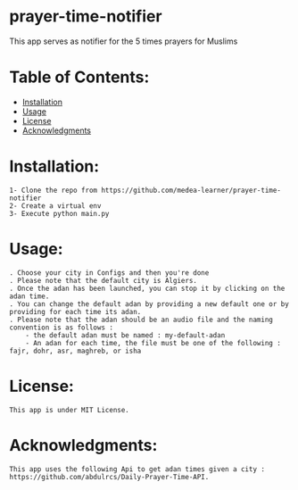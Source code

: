 # prayer-time-notifier
This app serves as notifier for the 5 times prayers for Muslims

# Table of Contents:
- [Installation](#installation)
- [Usage](#usage)
- [License](#license)
- [Acknowledgments](#acknowledgments)
 
# Installation:

    1- Clone the repo from https://github.com/medea-learner/prayer-time-notifier
    2- Create a virtual env 
    3- Execute python main.py

# Usage:

    . Choose your city in Configs and then you're done
    . Please note that the default city is Algiers.
    . Once the adan has been launched, you can stop it by clicking on the adan time.
    . You can change the default adan by providing a new default one or by providing for each time its adan.
    . Please note that the adan should be an audio file and the naming convention is as follows :
        - the default adan must be named : my-default-adan
        - An adan for each time, the file must be one of the following : fajr, dohr, asr, maghreb, or isha

# License:

    This app is under MIT License.

# Acknowledgments:

    This app uses the following Api to get adan times given a city : https://github.com/abdulrcs/Daily-Prayer-Time-API.
